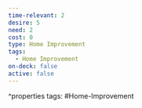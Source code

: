 ```yaml
---
time-relevant: 2
desire: 5
need: 2
cost: 0
type: Home Improvement
tags:
  - Home Improvement
on-deck: false
active: false
---
```

^properties
tags: #Home-Improvement 